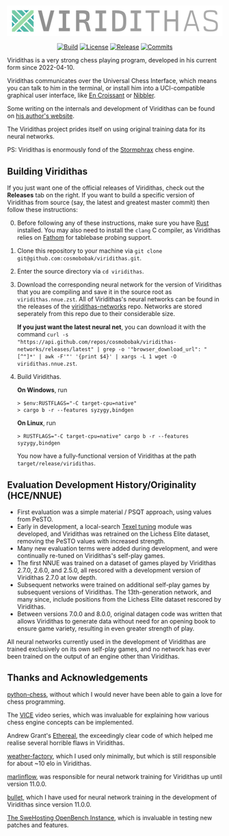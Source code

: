 <div align="center">

  ![Logo](images/logo2.png)
  
  [![Build][build-badge]][build-link]
  [![License][license-badge]][license-link]
  [![Release][release-badge]][release-link]
  [![Commits][commits-badge]][commits-link]
  
</div>

Viridithas is a very strong chess playing program, developed in his current form since 2022-04-10.

Viridithas communicates over the Universal Chess Interface, which means you can talk to him in the terminal,
or install him into a UCI-compatible graphical user interface, like [En Croissant](https://encroissant.org/download) or [Nibbler](https://github.com/rooklift/nibbler).

Some writing on the internals and development of Viridithas can be found on [his author's website](https://cosmo.tardis.ac).

The Viridithas project prides itself on using original training data for its neural networks.

PS: Viridithas is enormously fond of the [Stormphrax](https://github.com/Ciekce/Stormphrax) chess engine.

## Building Viridithas

If you just want one of the official releases of Viridithas, check out the **Releases** tab on the right.
If you want to build a specific version of Viridithas from source (say, the latest and greatest master commit) then follow these instructions:

0. Before following any of these instructions, make sure you have [Rust](https://www.rust-lang.org/tools/install) installed.
   You may also need to install the `clang` C compiler, as Viridithas relies on [Fathom](https://github.com/jdart1/Fathom) for tablebase probing support.
1. Clone this repository to your machine via `git clone git@github.com:cosmobobak/viridithas.git`.
2. Enter the source directory via `cd viridithas`.
3. Download the corresponding neural network for the version of Viridithas that you are compiling and save it in the source root as `viridithas.nnue.zst`.
   All of Viridithas's neural networks can be found in the releases of the [viridithas-networks](https://github.com/cosmobobak/viridithas-networks) repo.
   Networks are stored seperately from this repo due to their considerable size.

    **If you just want the latest neural net**, you can download it with the command `curl -s "https://api.github.com/repos/cosmobobak/viridithas-networks/releases/latest" | grep -o '"browser_download_url": "[^"]*' | awk -F'"' '{print $4}' | xargs -L 1 wget -O viridithas.nnue.zst`.

4. Build Viridithas.
   
   **On Windows**, run 
   ```
   > $env:RUSTFLAGS="-C target-cpu=native"
   > cargo b -r --features syzygy,bindgen
   ``` 
   **On Linux**, run
   ```
   > RUSTFLAGS="-C target-cpu=native" cargo b -r --features syzygy,bindgen
   ```
   You now have a fully-functional version of Viridithas at the path `target/release/viridithas`.

## Evaluation Development History/Originality (HCE/NNUE)

- First evaluation was a simple material / PSQT approach, using values from PeSTO.
- Early in development, a local-search [Texel tuning](https://www.chessprogramming.org/Texel%27s_Tuning_Method) module was developed,
  and Viridithas was retrained on the Lichess Elite dataset, removing the PeSTO values with increased strength.
- Many new evaluation terms were added during development, and were continually re-tuned on Viridithas's self-play games.
- The first NNUE was trained on a dataset of games played by Viridithas 2.7.0, 2.6.0, and 2.5.0, all rescored with a development
  version of Viridithas 2.7.0 at low depth.
- Subsequent networks were trained on additional self-play games by subsequent versions of Viridithas.
  The 13th-generation network, and many since, include positions from the Lichess Elite dataset rescored by Viridithas.
- Between versions 7.0.0 and 8.0.0, original datagen code was written that allows Viridithas to generate data without need for an
  opening book to ensure game variety, resulting in even greater strength of play.

All neural networks currently used in the development of Viridithas are trained exclusively on its own self-play games,
and no network has ever been trained on the output of an engine other than Viridithas.

## Thanks and Acknowledgements

[python-chess](https://github.com/niklasf/python-chess), without which I would never have been able to gain a love for chess programming.

The [VICE](https://www.youtube.com/playlist?list=PLZ1QII7yudbc-Ky058TEaOstZHVbT-2hg) video series, which was invaluable for explaining how various chess engine concepts can be implemented.

Andrew Grant's [Ethereal](https://github.com/AndyGrant/Ethereal), the exceedingly clear code of which helped me realise several horrible flaws in Viridithas.

[weather-factory](https://github.com/dsekercioglu/weather-factory), which I used only minimally, but which is still responsible for about ~10 elo in Viridithas.

[marlinflow](https://github.com/dsekercioglu/marlinflow), was responsible for neural network training for Viridithas up until version 11.0.0.

[bullet](https://github.com/jw1912/bullet), which I have used for neural network training in the development of Viridithas since version 11.0.0.

[The SweHosting OpenBench Instance](https://chess.swehosting.se/), which is invaluable in testing new patches and features.

[build-badge]:https://img.shields.io/github/actions/workflow/status/cosmobobak/virtue/rust.yml?branch=master&logo=github&style=for-the-badge
[build-link]:https://github.com/cosmobobak/virtue/actions/workflows/rust.yml
[commits-badge]:https://img.shields.io/github/commits-since/cosmobobak/virtue/latest?style=for-the-badge
[commits-link]:https://github.com/cosmobobak/virtue/commits/master
[release-badge]:https://img.shields.io/github/v/release/cosmobobak/virtue?style=for-the-badge&label=official%20release
[release-link]:https://github.com/cosmobobak/virtue/releases/latest
[license-badge]:https://img.shields.io/github/license/cosmobobak/virtue?style=for-the-badge&label=license&color=success
[license-link]:https://github.com/cosmobobak/virtue/blob/master/LICENSE
